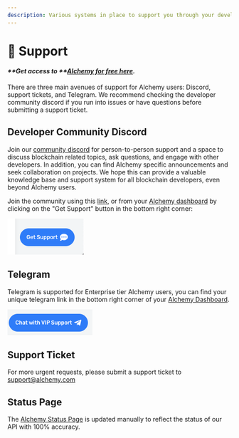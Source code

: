 ```yaml
---
description: Various systems in place to support you through your developer experience.
---
```


# 👥 Support

#### _**Get access to **_[_**Alchemy for free here**_](https://alchemy.com/?r=affiliate:e68b2f77-7fc7-4ef7-8e9c-cdfea869b9b5)_**.**_

There are three main avenues of support for Alchemy users: Discord, support tickets, and Telegram. We recommend checking the developer community discord if you run into issues or have questions before submitting a support ticket.  

## Developer Community Discord

Join our [community discord](https://discord.com/invite/mMGsVgd) for person-to-person support and a space to discuss blockchain related topics, ask questions, and engage with other developers. In addition, you can find Alchemy specific announcements and seek collaboration on projects. We hope this can provide a valuable knowledge base and support system for all blockchain developers, even beyond Alchemy users. 

Join the community using this [link](https://discord.com/invite/mMGsVgd), or from your [Alchemy dashboard](https://dashboard.alchemyapi.io) by clicking on the "Get Support" button in the bottom right corner:

![Dashboard Discord Support Button](<../.gitbook/assets/Screen Shot 2020-08-26 at 4.18.03 PM.png>)

## Telegram 

Telegram is supported for Enterprise tier Alchemy users, you can find your unique telegram link in the bottom right corner of your [Alchemy Dashboard](https://dashboard.alchemyapi.io). 

![Dashboard Telegram Support Button](<../.gitbook/assets/Screen Shot 2020-08-26 at 4.23.48 PM.png>)

## Support Ticket 

For more urgent requests, please submit a support ticket to support@alchemy.com 

## Status Page

The [Alchemy Status Page](https://alchemyapi.statuspage.io) is updated manually to reflect the status of our API with 100% accuracy. 
